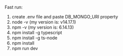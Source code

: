 Fast run:

1. create .env file and paste DB_MONGO_URI property
2. node -v (my version is: v14.17.1)
3. npm -v (my version is: 6.14.13)
4. npm install -g typescript
5. npm install -g ts-node
6. npm install
7. npm run dev

